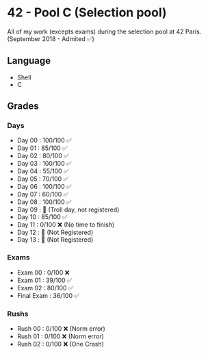 # 42 - Pool C (Selection pool)
All of my work (excepts exams) during the selection pool at 42 Paris. (September 2018 - Admited ✅)
## Language
- Shell
- C
## Grades

### Days
- Day 00 : 100/100  ✅
- Day 01 : 85/100 ✅
- Day 02 : 80/100 ✅
- Day 03 : 100/100 ✅
- Day 04 : 55/100 ✅
- Day 05 : 70/100 ✅
- Day 06 : 100/100 ✅
- Day 07 : 60/100 ✅
- Day 08 : 100/100 ✅
- Day 09 : 🚫 (Troll day, not registered)
- Day 10 : 85/100 ✅
- Day 11 : 0/100 ❌ (No time to finish)
- Day 12 : 🚫 (Not Registered)
- Day 13 : 🚫 (Not Registered)
### Exams
- Exam 00 : 0/100 ❌
- Exam 01 : 39/100 ✅
- Exam 02 : 80/100 ✅
- Final Exam : 36/100 ✅
### Rushs
- Rush 00 : 0/100 ❌ (Norm error)
- Rush 01 : 0/100 ❌ (Norm error)
- Rush 02 : 0/100 ❌ (One Crash)
